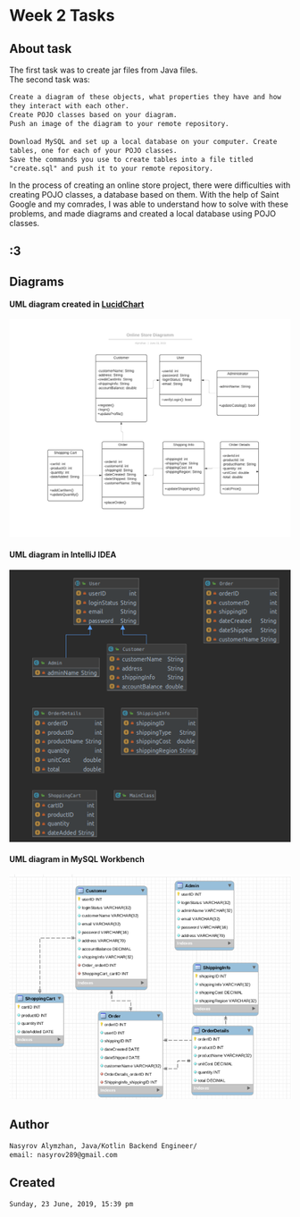 # Week 2 Tasks
## About task
The first task was to create jar files from Java files.\
The second task was:
```
Create a diagram of these objects, what properties they have and how they interact with each other. 
Create POJO classes based on your diagram.
Push an image of the diagram to your remote repository.

Download MySQL and set up a local database on your computer. Create tables, one for each of your POJO classes.
Save the commands you use to create tables into a file titled "create.sql" and push it to your remote repository.
```
In the process of creating an online store project, there were difficulties with creating POJO classes, a database based on them. With the help of Saint Google and my comrades, I was able to understand how to solve with these problems, and made diagrams and created a local database using POJO classes.
## :3
## Diagrams
#### UML diagram created in [LucidChart](https://www.lucidchart.com/documents/edit/8db37aed-6b45-41f7-b1b1-906ce2be8fdd/0)
![Alt text](https://github.com/nasyrov289/week2_tasks/blob/master/Online%20Shop/UML_d_LUCIDCHART.jpeg)
#### UML diagram in IntelliJ IDEA
![Alt text](https://github.com/nasyrov289/week2_tasks/blob/master/Online%20Shop/UML_d_IntelliJ.png)
#### UML diagram in MySQL Workbench
![Alt text](https://github.com/nasyrov289/week2_tasks/blob/master/Online%20Shop/UML_d_MySQL_WB.png)
## Author
```
Nasyrov Alymzhan, Java/Kotlin Backend Engineer/
email: nasyrov289@gmail.com
```
## Created
```
Sunday, 23 June, 2019, 15:39 pm
```
